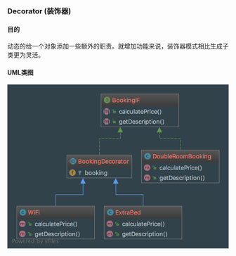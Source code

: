 ### Decorator (装饰器)


#### 目的


动态的给一个对象添加一些额外的职责。就增加功能来说，装饰器模式相比生成子类更为灵活。
#### UML类图


![avatar](uml/uml.png)

